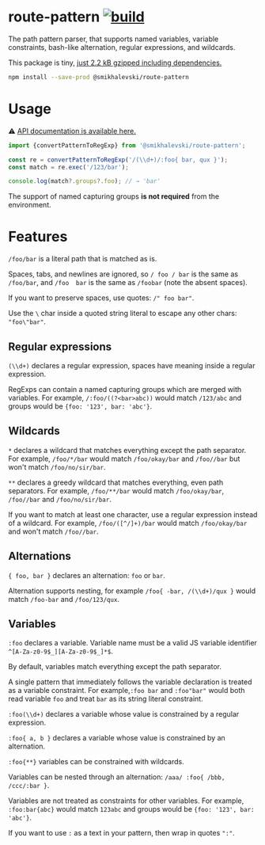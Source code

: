 # route-pattern [![build](https://github.com/smikhalevski/route-pattern/actions/workflows/master.yml/badge.svg?branch=master&event=push)](https://github.com/smikhalevski/route-pattern/actions/workflows/master.yml)

The path pattern parser, that supports named variables, variable constraints, bash-like alternation, regular
expressions, and wildcards.

This package is
tiny, [just 2.2 kB gzipped including dependencies.](https://bundlephobia.com/package/@smikhalevski/route-pattern)

```sh
npm install --save-prod @smikhalevski/route-pattern
```

# Usage

⚠️ [API documentation is available here.](https://smikhalevski.github.io/route-pattern/)

```ts
import {convertPatternToRegExp} from '@smikhalevski/route-pattern';

const re = convertPatternToRegExp('/(\\d+)/:foo{ bar, qux }');
const match = re.exec('/123/bar');

console.log(match?.groups?.foo); // → 'bar'
```

The support of named capturing groups **is not required** from the environment.

# Features

`/foo/bar` is a literal path that is matched as is.

Spaces, tabs, and newlines are ignored, so `/ foo / bar` is the same as `/foo/bar`, and `/foo  bar` is the same
as `/foobar` (note the absent spaces).

If you want to preserve spaces, use quotes: `/" foo bar"`.

Use the `\` char inside a quoted string literal to escape any other chars: `"foo\"bar"`.

## Regular expressions

`(\\d+)` declares a regular expression, spaces have meaning inside a regular expression.

RegExps can contain a named capturing groups which are merged with variables. For example, `/:foo/((?<bar>abc))` would
match `/123/abc` and groups would be `{foo: '123', bar: 'abc'}`.

## Wildcards

`*` declares a wildcard that matches everything except the path separator. For example, `/foo/*/bar` would
match `/foo/okay/bar` and `/foo//bar` but won't match `/foo/no/sir/bar`.

`**` declares a greedy wildcard that matches everything, even path separators. For example, `/foo/**/bar` would
match `/foo/okay/bar`, `/foo//bar` and `/foo/no/sir/bar`.

If you want to match at least one character, use a regular expression instead of a wildcard. For
example, `/foo/([^/]+)/bar` would match `/foo/okay/bar` and won't match `/foo//bar`.

## Alternations

`{ foo, bar }` declares an alternation: `foo` or `bar`.

Alternation supports nesting, for example `/foo{ -bar, /(\\d+)/qux }` would match `/foo-bar` and `/foo/123/qux`.

## Variables

`:foo` declares a variable. Variable name must be a valid JS variable identifier `^[A-Za-z0-9$_][A-Za-z0-9$_]*$`.

By default, variables match everything except the path separator.

A single pattern that immediately follows the variable declaration is treated as a variable constraint. For
example,`:foo bar` and `:foo"bar"` would both read variable `foo` and treat `bar` as its string literal constraint.

`:foo(\\d+)` declares a variable whose value is constrained by a regular expression.

`:foo{ a, b }` declares a variable whose value is constrained by an alternation.

`:foo{**}` variables can be constrained with wildcards.

Variables can be nested through an alternation: `/aaa/ :foo{ /bbb, /ccc/:bar }`.

Variables are not treated as constraints for other variables. For example, `:foo:bar{abc}` would match `123abc` and
groups would be `{foo: '123', bar: 'abc'}`.

If you want to use `:` as a text in your pattern, then wrap in quotes `":"`.
